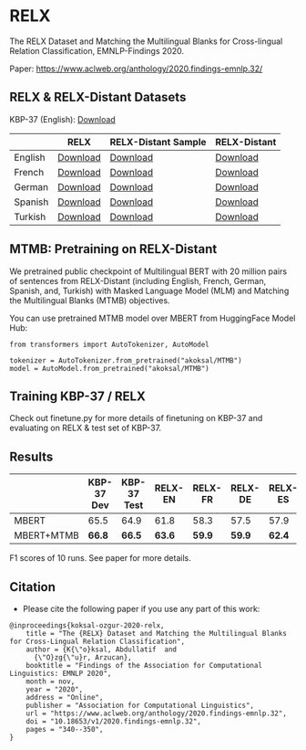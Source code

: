 # RELX
The RELX Dataset and Matching the Multilingual Blanks for Cross-lingual Relation Classification, EMNLP-Findings 2020.

Paper: https://www.aclweb.org/anthology/2020.findings-emnlp.32/


## RELX & RELX-Distant Datasets

KBP-37 (English): [Download](https://github.com/zhangdongxu/kbp37)

|            |      **RELX**       | **RELX-Distant Sample** | **RELX-Distant** |
|------------|---------------------|------------------------|-------------------|
| English    | [Download](Datasets/RELX/RELX_en.txt) | [Download](Datasets/RELX-Distant/RELX_distant_en.json)  | [Download](https://drive.google.com/file/d/1dWHW3D67V48b7HKYI7sUw67DKHPU4zTB/view?usp=sharing)           |
| French     | [Download](Datasets/RELX/RELX_fr.txt) | [Download](Datasets/RELX-Distant/RELX_distant_fr.json)  | [Download](https://drive.google.com/file/d/1rXnT0KHKI89extkEszP7UsDgbTKC7kvU/view?usp=sharing)            |
| German     | [Download](Datasets/RELX/RELX_de.txt) | [Download](Datasets/RELX-Distant/RELX_distant_de.json)  | [Download](https://drive.google.com/file/d/1vAZ4VqcpnSSyk7nZMrYUew70r_9azZ8x/view?usp=sharing)      |
| Spanish    | [Download](Datasets/RELX/RELX_es.txt) | [Download](Datasets/RELX-Distant/RELX_distant_es.json)  | [Download](https://drive.google.com/file/d/1MOzl7_h-7jVoryu9WEMRpzMcfDL8aPxe/view?usp=sharing)      |
| Turkish    | [Download](Datasets/RELX/RELX_tr.txt) | [Download](Datasets/RELX-Distant/RELX_distant_tr.json)  | [Download](https://drive.google.com/file/d/1op7xrrK7A5P4naf9TaS0Y09Sg6p8wgMh/view?usp=sharing)      |


## MTMB: Pretraining on RELX-Distant
We pretrained public checkpoint of Multilingual BERT with 20 million pairs of sentences from RELX-Distant (including English, French, German, Spanish, and, Turkish) with Masked Language Model (MLM) and Matching the Multilingual Blanks (MTMB) objectives.  

You can use pretrained MTMB model over MBERT from HuggingFace Model Hub:
```
from transformers import AutoTokenizer, AutoModel

tokenizer = AutoTokenizer.from_pretrained("akoksal/MTMB")
model = AutoModel.from_pretrained("akoksal/MTMB")
```
## Training KBP-37 / RELX
Check out finetune.py for more details of finetuning on KBP-37 and evaluating on RELX & test set of KBP-37.
## Results
|            |      **KBP-37 Dev**       | **KBP-37 Test** | **RELX-EN** | **RELX-FR** | **RELX-DE** | **RELX-ES** | **RELX-TR** |
|------------|---------------------|------------------------|-------------------|-------------------|-------------------|-------------------|-------------------|
| MBERT          | 65.5 | 64.9 | 61.8 | 58.3 | 57.5 | 57.9 | 55.8 | 
| MBERT+MTMB     | **66.8** | **66.5** | **63.6** | **59.9** | **59.9** | **62.4** | **56.2** |

F1 scores of 10 runs. See paper for more details.

## Citation
* Please cite the following paper if you use any part of this work:

```
@inproceedings{koksal-ozgur-2020-relx,
    title = "The {RELX} Dataset and Matching the Multilingual Blanks for Cross-Lingual Relation Classification",
    author = {K{\"o}ksal, Abdullatif  and
      {\"O}zg{\"u}r, Arzucan},
    booktitle = "Findings of the Association for Computational Linguistics: EMNLP 2020",
    month = nov,
    year = "2020",
    address = "Online",
    publisher = "Association for Computational Linguistics",
    url = "https://www.aclweb.org/anthology/2020.findings-emnlp.32",
    doi = "10.18653/v1/2020.findings-emnlp.32",
    pages = "340--350",
}
```
